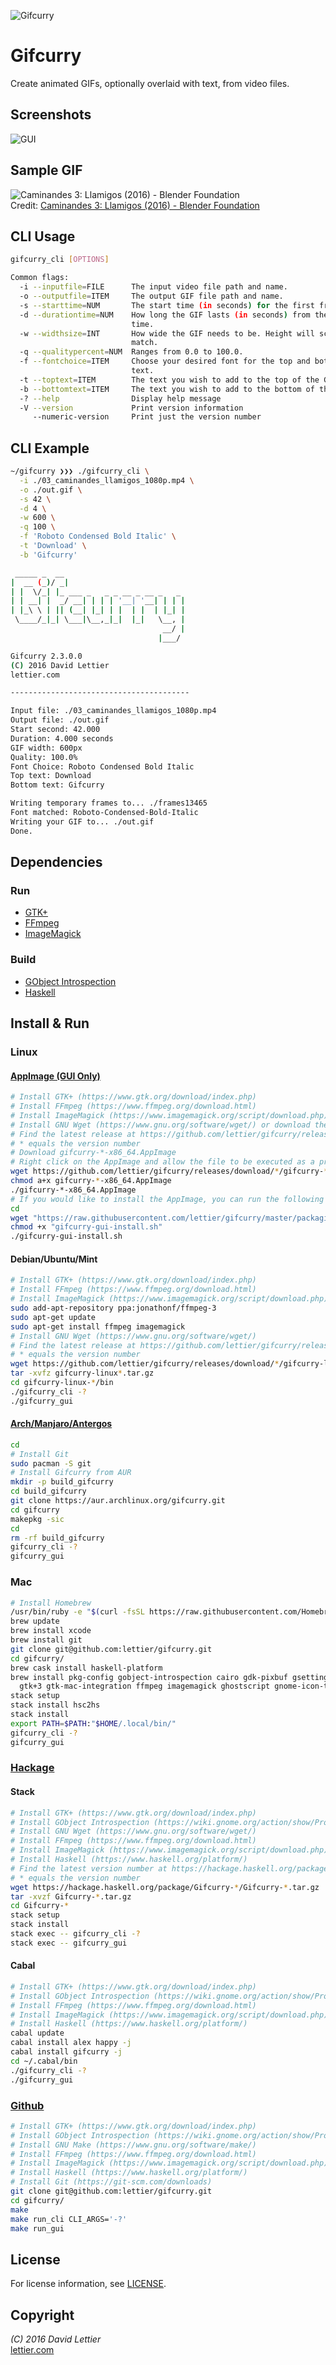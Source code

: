 ![Gifcurry](http://i.imgur.com/jhU7puN.png)

# Gifcurry

Create animated GIFs, optionally overlaid with text, from video files.

## Screenshots

![GUI](https://i.imgur.com/U8xnK82.gif)

## Sample GIF

![Caminandes 3: Llamigos (2016) - Blender Foundation](https://i.imgur.com/FJW2gBc.gif)  
Credit: [Caminandes 3: Llamigos (2016) - Blender Foundation](http://www.caminandes.com/)

## CLI Usage

```bash
gifcurry_cli [OPTIONS]

Common flags:
  -i --inputfile=FILE      The input video file path and name.
  -o --outputfile=ITEM     The output GIF file path and name.
  -s --starttime=NUM       The start time (in seconds) for the first frame.
  -d --durationtime=NUM    How long the GIF lasts (in seconds) from the start
                           time.
  -w --widthsize=INT       How wide the GIF needs to be. Height will scale to
                           match.
  -q --qualitypercent=NUM  Ranges from 0.0 to 100.0.
  -f --fontchoice=ITEM     Choose your desired font for the top and bottom
                           text.
  -t --toptext=ITEM        The text you wish to add to the top of the GIF.
  -b --bottomtext=ITEM     The text you wish to add to the bottom of the GIF.
  -? --help                Display help message
  -V --version             Print version information
     --numeric-version     Print just the version number
```

## CLI Example

```Bash
~/gifcurry ❯❯❯ ./gifcurry_cli \
  -i ./03_caminandes_llamigos_1080p.mp4 \
  -o ./out.gif \
  -s 42 \
  -d 4 \
  -w 600 \
  -q 100 \
  -f 'Roboto Condensed Bold Italic' \
  -t 'Download' \
  -b 'Gifcurry'

 _____ _  __                           
|  __ (_)/ _|                          
| |  \/_| |_ ___ _   _ _ __ _ __ _   _ 
| | __| |  _/ __| | | | '__| '__| | | |
| |_\ \ | || (__| |_| | |  | |  | |_| |
 \____/_|_| \___|\__,_|_|  |_|   \__, |
                                  __/ |
                                 |___/ 

Gifcurry 2.3.0.0
(C) 2016 David Lettier
lettier.com

----------------------------------------

Input file: ./03_caminandes_llamigos_1080p.mp4
Output file: ./out.gif
Start second: 42.000
Duration: 4.000 seconds
GIF width: 600px
Quality: 100.0%
Font Choice: Roboto Condensed Bold Italic
Top text: Download
Bottom text: Gifcurry

Writing temporary frames to... ./frames13465
Font matched: Roboto-Condensed-Bold-Italic
Writing your GIF to... ./out.gif
Done.
```

## Dependencies

### Run

* [GTK+](http://www.gtk.org/download/index.php)
* [FFmpeg](https://www.ffmpeg.org/download.html)
* [ImageMagick](http://www.imagemagick.org/script/download.php)

### Build

* [GObject Introspection](https://wiki.gnome.org/action/show/Projects/GObjectIntrospection)
* [Haskell](https://www.haskell.org/platform/)

## Install & Run

### Linux

#### [AppImage (GUI Only)](https://appimage.github.io/gifcurry/)

```bash
# Install GTK+ (https://www.gtk.org/download/index.php)
# Install FFmpeg (https://www.ffmpeg.org/download.html)
# Install ImageMagick (https://www.imagemagick.org/script/download.php)
# Install GNU Wget (https://www.gnu.org/software/wget/) or download the AppImage with your browser
# Find the latest release at https://github.com/lettier/gifcurry/releases
# * equals the version number
# Download gifcurry-*-x86_64.AppImage
# Right click on the AppImage and allow the file to be executed as a program
wget https://github.com/lettier/gifcurry/releases/download/*/gifcurry-*-x86_64.AppImage
chmod a+x gifcurry-*-x86_64.AppImage
./gifcurry-*-x86_64.AppImage
# If you would like to install the AppImage, you can run the following
cd
wget "https://raw.githubusercontent.com/lettier/gifcurry/master/packaging/linux/gifcurry-gui-install.sh" -O "gifcurry-gui-install.sh"
chmod +x "gifcurry-gui-install.sh"
./gifcurry-gui-install.sh
```

#### Debian/Ubuntu/Mint

```bash
# Install GTK+ (https://www.gtk.org/download/index.php)
# Install FFmpeg (https://www.ffmpeg.org/download.html)
# Install ImageMagick (https://www.imagemagick.org/script/download.php)
sudo add-apt-repository ppa:jonathonf/ffmpeg-3
sudo apt-get update
sudo apt-get install ffmpeg imagemagick
# Install GNU Wget (https://www.gnu.org/software/wget/)
# Find the latest release at https://github.com/lettier/gifcurry/releases
# * equals the version number
wget https://github.com/lettier/gifcurry/releases/download/*/gifcurry-linux-*.tar.gz
tar -xvfz gifcurry-linux*.tar.gz
cd gifcurry-linux-*/bin
./gifcurry_cli -?
./gifcurry_gui
```

#### [Arch/Manjaro/Antergos](https://aur.archlinux.org/packages/gifcurry/)

```bash
cd
# Install Git
sudo pacman -S git
# Install Gifcurry from AUR
mkdir -p build_gifcurry
cd build_gifcurry
git clone https://aur.archlinux.org/gifcurry.git
cd gifcurry
makepkg -sic
cd
rm -rf build_gifcurry
gifcurry_cli -?
gifcurry_gui
```

### Mac

```bash
# Install Homebrew
/usr/bin/ruby -e "$(curl -fsSL https://raw.githubusercontent.com/Homebrew/install/master/install)"
brew update
brew install xcode
brew install git
git clone git@github.com:lettier/gifcurry.git
cd gifcurry/
brew cask install haskell-platform
brew install pkg-config gobject-introspection cairo gdk-pixbuf gsettings-desktop-schemas \
  gtk+3 gtk-mac-integration ffmpeg imagemagick ghostscript gnome-icon-theme
stack setup
stack install hsc2hs
stack install
export PATH=$PATH:"$HOME/.local/bin/"
gifcurry_cli -?
gifcurry_gui
```

### [Hackage](https://hackage.haskell.org/package/Gifcurry)

#### Stack

```bash
# Install GTK+ (https://www.gtk.org/download/index.php)
# Install GObject Introspection (https://wiki.gnome.org/action/show/Projects/GObjectIntrospection)
# Install GNU Wget (https://www.gnu.org/software/wget/)
# Install FFmpeg (https://www.ffmpeg.org/download.html)
# Install ImageMagick (https://www.imagemagick.org/script/download.php)
# Install Haskell (https://www.haskell.org/platform/)
# Find the latest version number at https://hackage.haskell.org/package/Gifcurry
# * equals the version number
wget https://hackage.haskell.org/package/Gifcurry-*/Gifcurry-*.tar.gz
tar -xvzf Gifcurry-*.tar.gz
cd Gifcurry-*
stack setup
stack install
stack exec -- gifcurry_cli -?
stack exec -- gifcurry_gui
```

#### Cabal

```bash
# Install GTK+ (https://www.gtk.org/download/index.php)
# Install GObject Introspection (https://wiki.gnome.org/action/show/Projects/GObjectIntrospection)
# Install FFmpeg (https://www.ffmpeg.org/download.html)
# Install ImageMagick (https://www.imagemagick.org/script/download.php)
# Install Haskell (https://www.haskell.org/platform/)
cabal update
cabal install alex happy -j
cabal install gifcurry -j
cd ~/.cabal/bin
./gifcurry_cli -?
./gifcurry_gui
```

### [Github](https://github.com/lettier/gifcurry)

```bash
# Install GTK+ (https://www.gtk.org/download/index.php)
# Install GObject Introspection (https://wiki.gnome.org/action/show/Projects/GObjectIntrospection)
# Install GNU Make (https://www.gnu.org/software/make/)
# Install FFmpeg (https://www.ffmpeg.org/download.html)
# Install ImageMagick (https://www.imagemagick.org/script/download.php)
# Install Haskell (https://www.haskell.org/platform/)
# Install Git (https://git-scm.com/downloads)
git clone git@github.com:lettier/gifcurry.git
cd gifcurry/
make
make run_cli CLI_ARGS='-?'
make run_gui
```

## License

For license information, see [LICENSE](LICENSE).

## Copyright

_(C) 2016 David Lettier_  
[lettier.com](http://www.lettier.com/)
